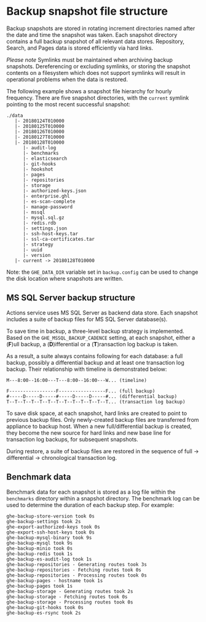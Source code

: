 # Backup snapshot file structure

Backup snapshots are stored in rotating increment directories named after the
date and time the snapshot was taken. Each snapshot directory contains a full
backup snapshot of all relevant data stores. Repository, Search, and Pages data
is stored efficiently via hard links.

*Please note* Symlinks must be maintained when archiving backup snapshots.
Dereferencing or excluding symlinks, or storing the snapshot contents on a
filesystem which does not support symlinks will result in operational
problems when the data is restored.

The following example shows a snapshot file hierarchy for hourly frequency.
There are five snapshot directories, with the `current` symlink pointing to the
most recent successful snapshot:

    ./data
       |- 20180124T010000
       |- 20180125T010000
       |- 20180126T010000
       |- 20180127T010000
       |- 20180128T010000
          |- audit-log
          |- benchmarks
          |- elasticsearch
          |- git-hooks
          |- hookshot
          |- pages
          |- repositories
          |- storage
          |- authorized-keys.json
          |- enterprise.ghl
          |- es-scan-complete
          |- manage-password
          |- mssql
          |- mysql.sql.gz
          |- redis.rdb
          |- settings.json
          |- ssh-host-keys.tar
          |- ssl-ca-certificates.tar
          |- strategy
          |- uuid
          |- version
       |- current -> 20180128T010000

Note: the `GHE_DATA_DIR` variable set in `backup.config` can be used to change
the disk location where snapshots are written.

## MS SQL Server backup structure
Actions service uses MS SQL Server as backend data store. Each snapshot includes a suite of backup files for MS SQL Server database(s).

To save time in backup, a three-level backup strategy is implemented. Based on the `GHE_MSSQL_BACKUP_CADENCE` setting, at each snapshot, either a (**F**)ull backup, a (**D**)ifferential or a (**T**)ransaction log backup is taken.

As a result, a suite always contains following for each database: a full backup, possibly a differential backup and at least one transaction log backup. Their relationship with timeline is demonstrated below:

```text
M---8:00--16:00---T---8:00--16:00---W... (timeline)

F-----------------F-----------------F... (full backup)
#-----D-----D-----#-----D-----D-----#... (differential backup)
T--T--T--T--T--T--T--T--T--T--T--T--T... (transaction log backup)
```

To save disk space, at each snapshot, hard links are created to point to previous backup files. Only newly-created backup files are transferred from appliance to backup host. When a new full/differential backup is created, they become the new source for hard links and new base line for transaction log backups, for subsequent snapshots.

During restore, a suite of backup files are restored in the sequence of full -> differential -> chronological transaction log.

## Benchmark data

Benchmark data for each snapshot is stored as a log file within the `benchmarks` directory within a snapshot directory. The benchmark log can be used to determine the duration of each backup step. For example:

```text
ghe-backup-store-version took 0s
ghe-backup-settings took 2s
ghe-export-authorized-keys took 0s
ghe-export-ssh-host-keys took 0s
ghe-backup-mysql-binary took 9s
ghe-backup-mysql took 9s
ghe-backup-minio took 0s
ghe-backup-redis took 1s
ghe-backup-es-audit-log took 1s
ghe-backup-repositories - Generating routes took 3s
ghe-backup-repositories - Fetching routes took 0s
ghe-backup-repositories - Processing routes took 0s
ghe-backup-pages - hostname took 1s
ghe-backup-pages took 1s
ghe-backup-storage - Generating routes took 2s
ghe-backup-storage - Fetching routes took 0s
ghe-backup-storage - Processing routes took 0s
ghe-backup-git-hooks took 0s
ghe-backup-es-rsync took 2s
```
